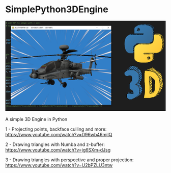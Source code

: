 # SimplePython3DEngine

![Screenshot](capa3d.png)

A simple 3D Engine in Python

1 - Projecting points, backface culling and more: https://www.youtube.com/watch?v=D96wb46mjIQ

2 - Drawing triangles with Numba and z-buffer: https://www.youtube.com/watch?v=jg6SXm-dJsg

3 - Drawing triangles with perspective and proper projection: https://www.youtube.com/watch?v=U2bPZLU3ntw
